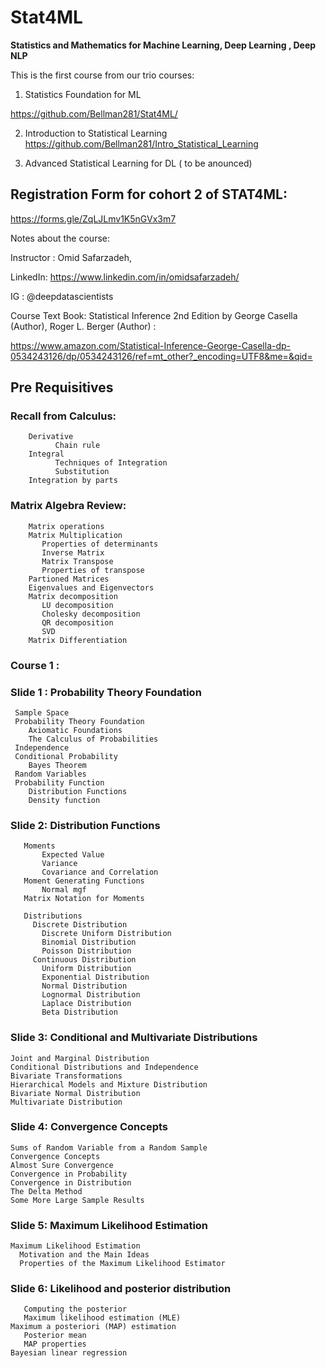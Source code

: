 # Stat4ML
**Statistics and Mathematics for Machine Learning, Deep Learning , Deep NLP**

This is the first course from our trio courses:

1. Statistics Foundation for ML

https://github.com/Bellman281/Stat4ML/

2. Introduction to Statistical Learning 
https://github.com/Bellman281/Intro_Statistical_Learning

3. Advanced Statistical Learning for DL  ( to be anounced)

## Registration Form for cohort 2 of STAT4ML:
https://forms.gle/ZqLJLmv1K5nGVx3m7

Notes about the course: 

Instructor :
Omid Safarzadeh, 

LinkedIn:
https://www.linkedin.com/in/omidsafarzadeh/

IG : @deepdatascientists

Course Text Book:
 Statistical Inference 2nd Edition
by George Casella  (Author), Roger L. Berger  (Author) :

https://www.amazon.com/Statistical-Inference-George-Casella-dp-0534243126/dp/0534243126/ref=mt_other?_encoding=UTF8&me=&qid=

## Pre Requisitives 
### Recall from Calculus:
        Derivative
              Chain rule
        Integral
              Techniques of Integration
              Substitution
        Integration by parts
        
### Matrix Algebra Review:

        Matrix operations
        Matrix Multiplication
           Properties of determinants
           Inverse Matrix
           Matrix Transpose
           Properties of transpose
        Partioned Matrices
        Eigenvalues and Eigenvectors
        Matrix decomposition
           LU decomposition
           Cholesky decomposition
           QR decomposition
           SVD
        Matrix Differentiation

### Course 1 :
### Slide 1 : Probability Theory Foundation
     Sample Space
     Probability Theory Foundation
        Axiomatic Foundations
        The Calculus of Probabilities
     Independence
     Conditional Probability
        Bayes Theorem
     Random Variables
     Probability Function
        Distribution Functions
        Density function

### Slide 2: Distribution Functions
       Moments
           Expected Value
           Variance
           Covariance and Correlation
       Moment Generating Functions
           Normal mgf
       Matrix Notation for Moments
       
       Distributions
         Discrete Distribution
           Discrete Uniform Distribution
           Binomial Distribution
           Poisson Distribution
         Continuous Distribution
           Uniform Distribution
           Exponential Distribution
           Normal Distribution
           Lognormal Distribution
           Laplace Distribution
           Beta Distribution

    
### Slide 3: Conditional and Multivariate Distributions
    Joint and Marginal Distribution
    Conditional Distributions and Independence
    Bivariate Transformations
    Hierarchical Models and Mixture Distribution
    Bivariate Normal Distribution
    Multivariate Distribution
    
### Slide 4:   Convergence Concepts

    Sums of Random Variable from a Random Sample
    Convergence Concepts
    Almost Sure Convergence
    Convergence in Probability
    Convergence in Distribution
    The Delta Method
    Some More Large Sample Results

### Slide 5: Maximum Likelihood Estimation
    Maximum Likelihood Estimation
      Motivation and the Main Ideas
      Properties of the Maximum Likelihood Estimator

### Slide 6: Likelihood and posterior distribution
       Computing the posterior
       Maximum likelihood estimation (MLE)
    Maximum a posteriori (MAP) estimation
       Posterior mean
       MAP properties
    Bayesian linear regression
